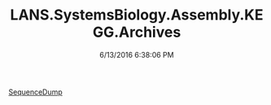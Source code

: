 ﻿---
title: LANS.SystemsBiology.Assembly.KEGG.Archives
date: 6/13/2016 6:38:06 PM
---

[SequenceDump](T-LANS.SystemsBiology.Assembly.KEGG.Archives.SequenceDump.html)
